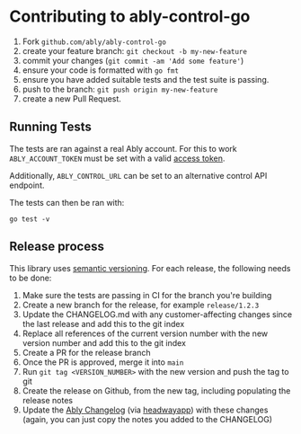 # Contributing to ably-control-go

1. Fork `github.com/ably/ably-control-go`
2. create your feature branch: `git checkout -b my-new-feature`
3. commit your changes (`git commit -am 'Add some feature'`)
4. ensure your code is formatted with `go fmt`
5. ensure you have added suitable tests and the test suite is passing.
6. push to the branch: `git push origin my-new-feature`
7. create a new Pull Request.

## Running Tests

The tests are ran against a real Ably account. For this to work `ABLY_ACCOUNT_TOKEN`
must be set with a valid [access token](https://ably.com/docs/control-api#creating-access-token).

Additionally, `ABLY_CONTROL_URL` can be set to an alternative control API endpoint.

The tests can then be ran with:

```
go test -v
``` 

## Release process

This library uses [semantic versioning](http://semver.org/). For each release, the following needs to be done:

1. Make sure the tests are passing in CI for the branch you're building
2. Create a new branch for the release, for example `release/1.2.3`
3. Update the CHANGELOG.md with any customer-affecting changes since the last release and add this to the git index
4. Replace all references of the current version number with the new version number and add this to the git index
5. Create a PR for the release branch
6. Once the PR is approved, merge it into `main`
7. Run `git tag <VERSION_NUMBER>` with the new version and push the tag to git
8. Create the release on Github, from the new tag, including populating the release notes
9. Update the [Ably Changelog](https://changelog.ably.com/) (via [headwayapp](https://headwayapp.co/)) with these changes (again, you can just copy the notes you added to the CHANGELOG)
